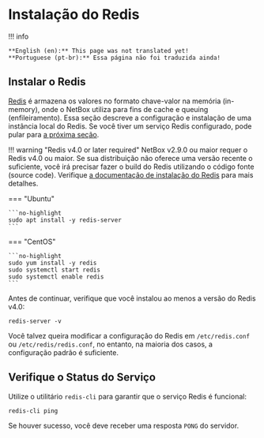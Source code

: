 # Instalação do Redis

!!! info

    **English (en):** This page was not translated yet!
    **Portuguese (pt-br):** Essa página não foi traduzida ainda!

## Instalar o Redis

[Redis](https://redis.io/) é armazena os valores no formato chave-valor na memória (in-memory), onde o NetBox utiliza para fins de cache e queuing (enfileiramento). Essa seção descreve a configuração e instalação de uma instância local do Redis. Se você tiver um serviço Redis configurado, pode pular para [a próxima seção](3-netbox.md).

!!! warning "Redis v4.0 or later required"
    NetBox v2.9.0 ou maior requer o Redis v4.0 ou maior. Se sua distribuição não oferece uma versão recente o suficiente, você irá precisar fazer o build do Redis utilizando o código fonte (source code). Verifique [a documentação de instalação do Redis](https://github.com/redis/redis) para mais detalhes.

=== "Ubuntu"

    ```no-highlight
    sudo apt install -y redis-server
    ```

=== "CentOS"

    ```no-highlight
    sudo yum install -y redis
    sudo systemctl start redis
    sudo systemctl enable redis
    ```

Antes de continuar, verifique que você instalou ao menos a versão do Redis v4.0:

```no-highlight
redis-server -v
```

Você talvez queira modificar a configuração do Redis em `/etc/redis.conf` ou `/etc/redis/redis.conf`, no entanto, na maioria dos casos, a configuração padrão é suficiente.

## Verifique o Status do Serviço

Utilize o utilitário `redis-cli` para garantir que o serviço Redis é funcional:

```no-highlight
redis-cli ping
```

Se houver sucesso, você deve receber uma resposta `PONG` do servidor.
